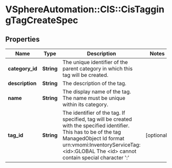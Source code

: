 # VSphereAutomation::CIS::CisTaggingTagCreateSpec

## Properties
Name | Type | Description | Notes
------------ | ------------- | ------------- | -------------
**category_id** | **String** | The unique identifier of the parent category in which this tag will be created. | 
**description** | **String** | The description of the tag. | 
**name** | **String** | The display name of the tag. The name must be unique within its category. | 
**tag_id** | **String** | The identifier of the tag. If specified, tag will be created with the specified identifier. This has to be of the tag ManagedObject Id format urn:vmomi:InventoryServiceTag:&lt;id&gt;:GLOBAL The &lt;id&gt; cannot contain special character &#39;:&#39; | [optional] 


